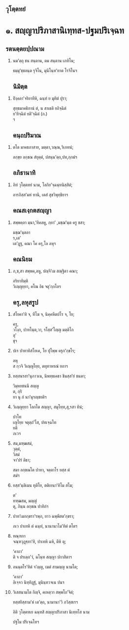 <h2>วุโตฺตทยํ</h2>
<h1>๑. สญฺญาปริภาสานิเทฺทส-ปฐมปริเจฺฉท</h1>
<h2>รตนตฺตยปฺปณาม</h2>
<ol>
<li>
นม’ตฺถุ ชน สนฺตาน, ตม สนฺตาน เภทิโน;  
  
ธมฺมุ’ชฺชลนฺต รุจิโน, มุนิโนฺท’ทาต โรจิโนฯ  
</li>
  
<h2>นิมิตฺต</h2>
</ol>
<ol>
<li>
ปิงฺคลา’จริยาทีหิ, ฉนฺทํ ย มุทิตํ ปุรา;  
  
สุทฺธมาคธิกานํ ตํ, น สาเธติ ยถิจฺฉิตํ  
ย’ทิจฺฉิตํ ยติ’จฺฉิตํ (ก.)  
ฯ  
</li>
  
<h2>คนฺถปริมาณ</h2>
</ol>
<ol>
<li>
ตโต มาคธภาสาย, มตฺตา,วณฺณ,วิเภทนํ;  
  
ลกฺขฺย ลกฺขณ สํยุตฺตํ, ปสนฺน’ตฺถ,ปท,กฺกมํฯ  
</li>
  
<h2>อภิธานาทิ</h2>
</ol>
<ol>
<li>
อิทํ  
วุโตฺตทยํ  
นาม, โลกิย’จฺฉนฺทนิสฺสิตํ;  
  
อารภิสฺส’มหํ ทานิ, เตสํ สุขวิพุทฺธิยาฯ  
</li>
  
<h2>คณสเงฺกตสญฺญา</h2>
</ol>
<ol>
<li>
สพฺพคฺลา มฺนา,’ทิคลหู,  
ภฺยา’  
,มชฺฌ’นฺต ครู  
ชสา;  
  
มชฺฌ’นฺตลา  
ร,เต’  
เต’ฎฺฐ, คณา โค ครุ,โล ลหุฯ  
</li>
  
<h2>คณนิยม</h2>
</ol>
<ol>
<li>
ภ,ช,สา  
สพฺพค,ลหู, ปญฺจิ’เม สณฺฐิตา คณา;  
  
อริยาทิมฺหิ  
วิเญฺญยฺยา, คโณ อิธ จตุ’กฺกโลฯ  
</li>
  
<h2>ครุ,ลหุสรูป</h2>
</ol>
<ol>
<li>
สํโยคา’ทิ จ, ทีโฆ จ, นิคฺคหีตปโร จ, โย;  
  
ครุ,  
วโงฺก, ปาทโนฺต,วา, รโสฺส’โญฺญ มตฺติโก  
ลุ’  
ชุฯ  
</li>
  
<li>
ปเร ปาทาทิสํโยเค, โย ปุโพฺพ ครุก’กฺขโร;  
  
ลหุ  
ส กฺวจิ วิเญฺญโยฺย, ตทุทาหรณํ ยถาฯ  
</li>
  
<li>
ทสฺสนรสา’นุภาวเน, นิพทฺธเคธา ชินสฺส’ยํ ชนตา;  
  
วิมฺหยชนนี สญฺญ  
ต, กฺริ  
ยา นุ กํ นา’นุรญฺชยติฯ  
</li>
  
<li>
วิเญฺญยฺยา โลกโต สญฺญา,  
สมุโทฺท,สุ,รสา  
ทินํ;  
  
ปาโท  
เญโยฺย จตุตฺถํ’โส, ปทเจฺฉโท  
ยตี  
ภเวฯ  
</li>
  
<li>
  
สม,มฑฺฒสมํ,  
วุตฺตํ,  
วิสมํ  
จา’ปรํ ติธา;  
  
สมา ลกฺขณโต ปาทา, จตฺตาโร ยสฺส ตํ  
สมํฯ  
</li>
  
<li>
ยสฺส’นฺติเมน ทุติโย, ตติเยนา’ทิโม สโม;  
  
ต’  
ทฑฺฒสม, มญฺญํ  
ตุ, ภินฺน ลกฺขณ ปาทิกํฯ  
</li>
  
<li>
ปาท’เมกกฺขรา’รพฺภ, ยาว ฉพฺพีสต’กฺขรา;  
  
ภเว ปาเทหิ ตํ ฉนฺทํ, นานานาโม’ทิตํ ตโตฯ  
</li>
  
<li>
  
ทณฺฑกา  
จณฺฑวุฎฺฐฺยา’ทิ, ปาเทหิ ฉหิ, ตีหิ ตุ;  
  
‘คาถา’  
ติ จ ปรเตฺถ’วํ, ฉโนฺท สญฺญา ปกาสิตาฯ  
</li>
  
<li>
อนนฺตโร’ทิตํ จ’ญฺญ, เมตํ สามญฺญ นามโต;  
  
‘คาถา’  
อิเจฺจว นิทฺทิฎฺฐํ, มุนินฺทวจเน ปนฯ  
</li>
  
<li>
วิเสสนามโต กิญฺจิ, คเหตฺวา สพฺพโถ’จิตํ;  
  
ทสฺสยิสฺสาม’หํ เต’ตฺถ, นามานา’วิ ภวิสฺสเรฯ  
</li>
  
อิติ วุโตฺตทเย ฉนฺทสิ สญฺญาปริภาสา นิเทฺทโส นาม  
</li>
  
ปฐโม ปริเจฺฉโทฯ  
</li>
  
  
  
  
  